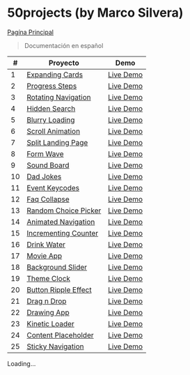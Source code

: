 # 50projects (by Marco Silvera)
[Pagína Principal](https://marco-silvera.github.io/50-Projects/main/) 
> Documentación en español
 
| # | Proyecto | Demo |
| ------ | ------ | ------ |
| 1 | [Expanding Cards](https://github.com/Marco-Silvera/50-Projects/tree/master/1-Expanding-Cards) | [Live Demo](https://marco-silvera.github.io/50-Projects/1-Expanding-Cards/) |
| 2 | [Progress Steps](https://github.com/Marco-Silvera/50-Projects/tree/master/2-Progress-Steps) | [Live Demo](https://marco-silvera.github.io/50-Projects/2-Progress-Steps/) |
| 3 | [Rotating Navigation](https://github.com/Marco-Silvera/50-Projects/tree/master/3-Rotating-Navigation) | [Live Demo](https://marco-silvera.github.io/50-Projects/3-Rotating-Navigation/) |
| 4 | [Hidden Search](https://github.com/Marco-Silvera/50-Projects/tree/master/4-Hidden-Search) | [Live Demo](https://marco-silvera.github.io/50-Projects/4-Hidden-Search) |
| 5 | [Blurry Loading](https://github.com/Marco-Silvera/50-Projects/tree/master/5-Blurry-Loading) | [Live Demo](https://marco-silvera.github.io/50-Projects/5-Blurry-Loading) |
| 6 | [Scroll Animation](https://github.com/Marco-Silvera/50-Projects/tree/master/6-Scroll-Animation) | [Live Demo](https://marco-silvera.github.io/50-Projects/6-Scroll-Animation) |
| 7 | [Split Landing Page](https://github.com/Marco-Silvera/50-Projects/tree/master/7-Split-Landing-Page) | [Live Demo](https://marco-silvera.github.io/50-Projects/7-Split-Landing-Page) |
| 8 | [Form Wave](https://github.com/Marco-Silvera/50-Projects/tree/master/8-Form-Wave) | [Live Demo](https://marco-silvera.github.io/50-Projects/8-Form-Wave) |
| 9 | [Sound Board](https://github.com/Marco-Silvera/50-Projects/tree/master/9-Sound-Board) | [Live Demo](https://marco-silvera.github.io/50-Projects/9-Sound-Board) |
| 10 | [Dad Jokes](https://github.com/Marco-Silvera/50-Projects/tree/master/10-Dad-Jokes) | [Live Demo](https://marco-silvera.github.io/50-Projects/10-Dad-Jokes) |
| 11 | [Event Keycodes](https://github.com/Marco-Silvera/50-Projects/tree/master/11-Event-Keycodes) | [Live Demo](https://marco-silvera.github.io/50-Projects/11-Event-Keycodes) |
| 12 | [Faq Collapse](https://github.com/Marco-Silvera/50-Projects/tree/master/12-Faq-Collapse) | [Live Demo](https://marco-silvera.github.io/50-Projects/12-Faq-Collapse) |
| 13 | [Random Choice Picker](https://github.com/Marco-Silvera/50-Projects/tree/master/13-Random-Choice-Picker) | [Live Demo](https://marco-silvera.github.io/50-Projects/13-Random-Choice-Picker) |
| 14 | [Animated Navigation](https://github.com/Marco-Silvera/50-Projects/tree/master/14-Animated-Navigation) | [Live Demo](https://marco-silvera.github.io/50-Projects/14-Animated-Navigation) |
| 15 | [Incrementing Counter](https://github.com/Marco-Silvera/50-Projects/tree/master/15-Incrementing-Counter) | [Live Demo](https://marco-silvera.github.io/50-Projects/15-Incrementing-Counter) |
| 16 | [Drink Water](https://github.com/Marco-Silvera/50-Projects/tree/master/16-Drink-Water) | [Live Demo](https://marco-silvera.github.io/50-Projects/16-Drink-Water) |
| 17 | [Movie App](https://github.com/Marco-Silvera/50-Projects/tree/master/17-Movie-App) | [Live Demo](https://marco-silvera.github.io/50-Projects/17-Movie-App) |
| 18 | [Background Slider](https://github.com/Marco-Silvera/50-Projects/tree/master/18-Background-Slider) | [Live Demo](https://marco-silvera.github.io/50-Projects/18-Background-Slider) |
| 19 | [Theme Clock](https://github.com/Marco-Silvera/50-Projects/tree/master/19-Theme-Clock) | [Live Demo](https://marco-silvera.github.io/50-Projects/19-Theme-Clock) |
| 20 | [Button Ripple Effect](https://github.com/Marco-Silvera/50-Projects/tree/master/20-Button-Ripple-Effect) | [Live Demo](https://marco-silvera.github.io/50-Projects/20-Button-Ripple-Effect) |
| 21 | [Drag n Drop](https://github.com/Marco-Silvera/50-Projects/tree/master/21-Drag-n-Drop) | [Live Demo](https://marco-silvera.github.io/50-Projects/21-Drag-n-Drop) |
| 22 | [Drawing App](https://github.com/Marco-Silvera/50-Projects/tree/master/22-Drawing-App) | [Live Demo](https://marco-silvera.github.io/50-Projects/22-Drawing-App) |
| 23 | [Kinetic Loader](https://github.com/Marco-Silvera/50-Projects/tree/master/23-Kinetic-Loader) | [Live Demo](https://marco-silvera.github.io/50-Projects/23-Kinetic-Loader) |
| 24 | [Content Placeholder](https://github.com/Marco-Silvera/50-Projects/tree/master/24-Content-Placeholder) | [Live Demo](https://marco-silvera.github.io/50-Projects/24-Content-Placeholder) |
| 25 | [Sticky Navigation](https://github.com/Marco-Silvera/50-Projects/tree/master/25-Sticky-Navigation) | [Live Demo](https://marco-silvera.github.io/50-Projects/25-Sticky-Navigation) |

Loading...
